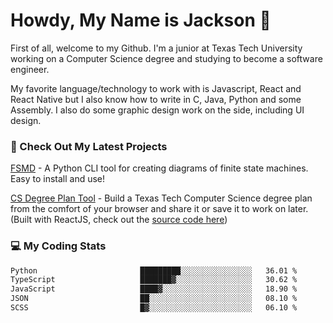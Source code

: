 # Howdy, My Name is Jackson 🤠

First of all, welcome to my Github. I'm a junior at Texas Tech University working on a Computer Science degree and studying to become a software engineer.

My favorite language/technology to work with is Javascript, React and React Native but I also know how to write in C, Java, Python and some Assembly. 
I also do some graphic design work on the side, including UI design.

### 🔨 Check Out My Latest Projects
[FSMD](https://github.com/jaxcksn/FSMD) - A Python CLI tool for creating diagrams of finite state machines. Easy to install and use!

[CS Degree Plan Tool](https://csplan.jaxcksn.dev/) - Build a Texas Tech Computer Science degree plan from the comfort of your browser and share it or save it to work on later. (Built with ReactJS, check out the [source code here](https://github.com/jaxcksn/CompSciDegreePlan))

<!---
jaxcksn/jaxcksn is a ✨ special ✨ repository because its `README.md` (this file) appears on your GitHub profile.
You can click the Preview link to take a look at your changes.
--->

### 💻 My Coding Stats
<!--START_SECTION:waka-->

```txt
Python                       █████████░░░░░░░░░░░░░░░░   36.01 %
TypeScript                   ███████▓░░░░░░░░░░░░░░░░░   30.62 %
JavaScript                   ████▓░░░░░░░░░░░░░░░░░░░░   18.90 %
JSON                         ██░░░░░░░░░░░░░░░░░░░░░░░   08.10 %
SCSS                         █▓░░░░░░░░░░░░░░░░░░░░░░░   06.10 %
```

<!--END_SECTION:waka-->

